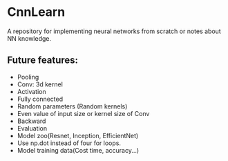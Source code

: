 # CnnLearn
A repository for implementing neural networks from scratch or notes about NN knowledge.

## Future features:
- Pooling
- Conv: 3d kernel
- Activation
- Fully connected
- Random parameters (Random kernels)
- Even value of input size or kernel size of Conv
- Backward
- Evaluation
- Model zoo(Resnet, Inception, EfficientNet)
- Use np.dot instead of four for loops.
- Model training data(Cost time, accuracy...)
